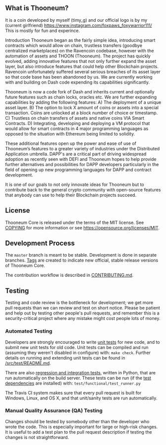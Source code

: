 
What is Thooneum?
-------------
It is a coin developed by myself (timy_g) and our official logo is by my (current girlfriend) https://www.instagram.com/foxpaws_foxywarrior111/ This is mostly for fun and experince.

Introduction
Thooneum began as the fairly simple idea, introducing smart contracts which would allow on chain, trustless transfers (goodbye centralized marketplaces) on the Ravencoin codebase, however with the automation of assets and THOON (Thooneum). 
The project has quickly evolved, adding innovative features that not only further expand the asset layer, but also introduce features that could help other Blockchain projects. Ravencoin unfortunately suffered several serious breaches of its asset layer so that code base has been abandoned by us. We are currently working with and building on Dash code expending its capabilities significantly.

Thooneum is now a code fork of Dash and inherits current and optionally future features such as chain locks, oracles etc. We are further expanding capabilities by adding the following features:
A)	The deployment of a unique asset layer.
B)	The option to lock X amount of coins or assets into a special transaction. Coins are unlocked at a block number of choice or timestamp.
C)	Trustless on chain transfers of assets and native coins VIA Smart Contracts.
D)	Integrating, developing and deploying a VM protocol that would allow for smart contracts in 4 major programming languages as opposed to the situation with Ethereum being limited to solidity.

These additional features open up the power and ease of use of Thooneum’s features to a greater variety of industries under the Distributed Application umbrella. DAPP's are a critical part of driving widespread adoption as recently seen with DEFI and Thooneum hopes to help provide further alternatives and possibilities for DAPP developers particularly in the field of opening up new programming languages for DAPP and contract development.

It is one of our goals to not only innovate ideas for Thooneum but to contribute back to the general crypto community with open-source features that anybody can use to help their Blockchain projects succeed.


License
-------

Thooneum Core is released under the terms of the MIT license. See [COPYING](COPYING) for more
information or see https://opensource.org/licenses/MIT.

Development Process
-------------------

The `master` branch is meant to be stable. Development is done in separate branches.
[Tags](https://github.com/CarterSullivan/thooneum/tags) are created to indicate new official,
stable release versions of Thooneum Core.

The contribution workflow is described in [CONTRIBUTING.md](CONTRIBUTING.md).

Testing
-------

Testing and code review is the bottleneck for development; we get more pull
requests than we can review and test on short notice. Please be patient and help out by testing
other people's pull requests, and remember this is a security-critical project where any mistake might cost people
lots of money.

### Automated Testing

Developers are strongly encouraged to write [unit tests](src/test/README.md) for new code, and to
submit new unit tests for old code. Unit tests can be compiled and run
(assuming they weren't disabled in configure) with: `make check`. Further details on running
and extending unit tests can be found in [/src/test/README.md](/src/test/README.md).

There are also [regression and integration tests](/test), written
in Python, that are run automatically on the build server.
These tests can be run (if the [test dependencies](/test) are installed) with: `test/functional/test_runner.py`

The Travis CI system makes sure that every pull request is built for Windows, Linux, and OS X, and that unit/sanity tests are run automatically.

### Manual Quality Assurance (QA) Testing

Changes should be tested by somebody other than the developer who wrote the
code. This is especially important for large or high-risk changes. It is useful
to add a test plan to the pull request description if testing the changes is
not straightforward.
